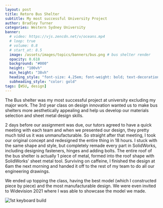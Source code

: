 ```yaml
---
layout: post
title: Retoro Bus Shelter
subtitle: My most successful University Project
author: Bradley Turner
categories: Western Sydney University
banner:
  # video: https://vjs.zencdn.net/v/oceans.mp4
  # loop: true
  # volume: 0.8
  # start_at: 8.5
  image: /assets/images/topics/banners/bus.png # bus shelter render
  opacity: 0.618
  background: "#000"
  height: "100vh"
  min_height: "38vh"
  heading_style: "font-size: 4.25em; font-weight: bold; text-decoration: underline"
  subheading_style: "color: gold"
tags: [WSU, design]
---
```

The Bus shelter was my most successful project at university excluding my major work. The 3rd year class on design innovation wanted us to make bus shelters more aesthetically appealing and help us develop our materials selection and sheet metal design skills.

2 days before our assignment was due, our tutors agreed to have a quick meeting with each team and when we presented our design, they pretty much told us it was unmanufacturable. So straight after that meeting, I took our original concept and redesigned the entire thing in 18 hours. I stuck with the same shape and style, but completely remade every part in SolidWorks, including designing fasteners, hinges and adding bolts. The entire roof of the bus shelter is actually 1 piece of metal, formed into the roof shape with SolidWorks' sheet metal tool. Surviving on caffeine, I finished the design at 6am the next morning and handed it off to the rest of my team to do all our engineering drawings.

We ended up topping the class, having the best model (which I constructed piece by piece) and the most manufacturable design. We were even invited to Widevision 2021 where I was able to showcase the model we made.

![1st keyboard build](/portfolio/assets/images/topics/content/bus1.jpg)